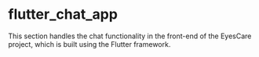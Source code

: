 # flutter_chat_app
This section handles the chat functionality in the front-end of the EyesCare project, which is built using the Flutter framework.
